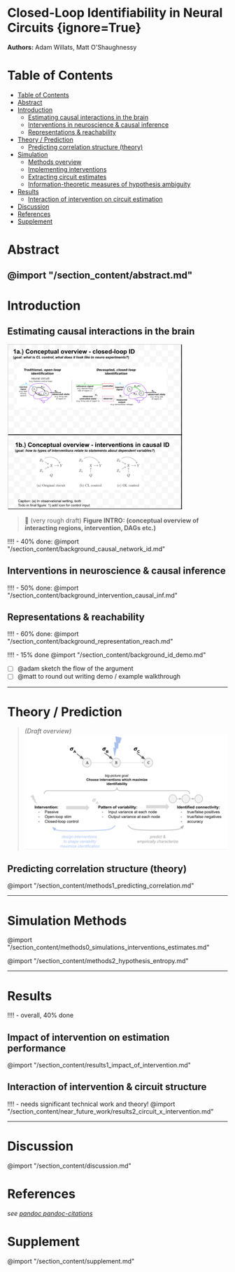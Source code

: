 # Closed-Loop Identifiability in Neural Circuits {ignore=True}
**Authors:** Adam Willats, Matt O'Shaughnessy
<!-- see also _meta folder, consider formatting as "YAML front matter" for pandoc -->

# Table of Contents 

<!-- @ import "[TOC]" {cmd="toc" depthFrom=1 depthTo=2 orderedList=false} -->
<!-- code_chunk_output -->
- [Table of Contents](#table-of-contents)
- [Abstract](#abstract)
- [Introduction](#introduction)
  - [Estimating causal interactions in the brain](#estimating-causal-interactions-in-the-brain)
  - [Interventions in neuroscience & causal inference](#interventions-in-neuroscience-causal-inference)
  - [Representations & reachability](#representations-reachability)
- [Theory / Prediction](#theory-prediction)
  - [Predicting correlation structure (theory)](#predicting-correlation-structure-theory)
- [Simulation](#simulation)
  - [Methods overview](#methods-overview)
  - [Implementing interventions](#implementing-interventions)
  - [Extracting circuit estimates](#extracting-circuit-estimates)
  - [Information-theoretic measures of hypothesis ambiguity](#information-theoretic-measures-of-hypothesis-ambiguity)
- [Results](#results)
  - [Interaction of intervention on circuit estimation](#interaction-of-intervention-on-circuit-estimation)
  <!-- - [Interaction of intervention & circuit structure](#interaction-of-intervention-circuit-structure) -->
- [Discussion](#discussion)
- [References](#references)
- [Supplement](#supplement)
<!-- /code_chunk_output -->

# Abstract
@import "/section_content/abstract.md"
----
# Introduction

## Estimating causal interactions in the brain
<img src="/figures/core_figure_sketches/figure1_sketch.png" width="400"/>

> 🚧 (very rough draft) **Figure INTRO: (conceptual overview of interacting regions, intervention, DAGs etc.)**

!!!! - 40% done:
@import "/section_content/background_causal_network_id.md"

## Interventions in neuroscience & causal inference
!!!! - 50% done:
@import "/section_content/background_intervention_causal_inf.md"

## Representations & reachability
!!!! - 60% done:
@import "/section_content/background_representation_reach.md"

!!!! - 15% done
@import "/section_content/background_id_demo.md"

- [ ] @adam sketch the flow of the argument
- [ ] @matt to round out writing demo / example walkthrough

----
# Theory / Prediction 
>*(Draft overview)*
![](/figures/misc_figure_sketches/intervention_identifiability_concept.png)

<!-- ![](/figures/misc_figure_sketches/intervention_identifiability_concept.png) -->
<!-- ## Computing reachability (theory) -->
## Predicting correlation structure (theory)
    
@import "/section_content/methods1_predicting_correlation.md"

----
# Simulation Methods

<!-- ## Network simulations (simulation)
## Implementing interventions (simulation)
## Extracting circuit estimates (empirical) -->
@import "/section_content/methods0_simulations_interventions_estimates.md"

<!-- ## Information-theoretic measures of hypothesis ambiguity -->
@import "/section_content/methods2_hypothesis_entropy.md"

----
  
# Results
!!!! - overall, 40% done

## Impact of intervention on estimation performance
@import "/section_content/results1_impact_of_intervention.md"

## Interaction of intervention & circuit structure
!!!! - needs significant technical work and theory!
@import "/section_content/near_future_work/results2_circuit_x_intervention.md"

----

# Discussion
@import "/section_content/discussion.md"

# References
*see [pandoc pandoc-citations](https://github.com/shd101wyy/markdown-preview-enhanced/blob/master/docs/pandoc-bibliographies-and-citations.md)*

# Supplement
@import "/section_content/supplement.md"
